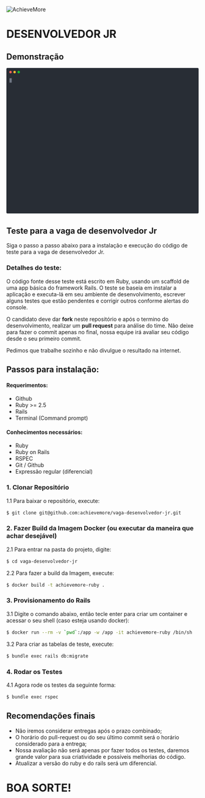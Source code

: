 ![AchieveMore](https://repository-images.githubusercontent.com/206639778/70226b80-d327-11e9-9bc8-b1024837da4c)

# DESENVOLVEDOR JR

## Demonstração

[![asciicast](docs/demonstracao.svg)]()

## Teste para a vaga de desenvolvedor Jr

Siga o passo a passo abaixo para a instalação e execução do código de teste para a vaga de desenvolvedor Jr.

### Detalhes do teste:

O código fonte desse teste está escrito em Ruby, usando um scaffold de uma app básica do framework Rails. O teste se baseia em instalar a aplicação e executa-lá em seu ambiente de desenvolvimento, escrever alguns testes que estão pendentes e corrigir outros conforme alertas do console.

O candidato deve dar **fork** neste repositório e após o termino do desenvolvimento, realizar um **pull request** para análise do time. Não deixe para fazer o commit apenas no final, nossa equipe irá avaliar seu código desde o seu primeiro commit.

Pedimos que trabalhe sozinho e não divulgue o resultado na internet.

## Passos para instalação:

#### Requerimentos:

* Github
* Ruby >= 2.5
* Rails
* Terminal (Command prompt)

#### Conhecimentos necessários:

* Ruby
* Ruby on Rails
* RSPEC
* Git / Github
* Expressão regular (diferencial)

### 1. Clonar Repositório

  1.1 Para baixar o repositório, execute:
  ```bash
  $ git clone git@github.com:achievemore/vaga-desenvolvedor-jr.git
  ```

### 2. Fazer Build da Imagem Docker (ou executar da maneira que achar desejável)

  2.1 Para entrar na pasta do projeto, digite:
  ```bash
  $ cd vaga-desenvolvedor-jr
  ```

  2.2 Para fazer a build da Imagem, execute:
  ```bash
  $ docker build -t achievemore-ruby .
  ```

### 3. Provisionamento do Rails

  3.1 Digite o comando abaixo, então tecle enter para criar um container e acessar o seu shell (caso esteja usando docker):
  ```bash
  $ docker run --rm -v `pwd`:/app -w /app -it achievemore-ruby /bin/sh
  ```

  3.2 Para criar as tabelas de teste, execute:
  ```bash
  $ bundle exec rails db:migrate
  ```

### 4. Rodar os Testes

  4.1 Agora rode os testes da seguinte forma:
  ```bash
  $ bundle exec rspec
  ```

## Recomendações finais

* Não iremos considerar entregas após o prazo combinado;
* O horário do pull-request ou do seu último commit será o horário considerado para a entrega;
* Nossa avaliação não será apenas por fazer todos os testes, daremos grande valor para sua criatividade e possíveis melhorias do código.
* Atualizar a versão do ruby e do rails será um diferencial.

# BOA SORTE!
